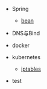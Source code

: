 <!-- markdownlint-disable first-line-h1 -->
- Spring
  - [bean](spring/bean.md)

- DNS与Bind

- docker

- kubernetes
  - [iptables](k8s/iptables.md)

- test



